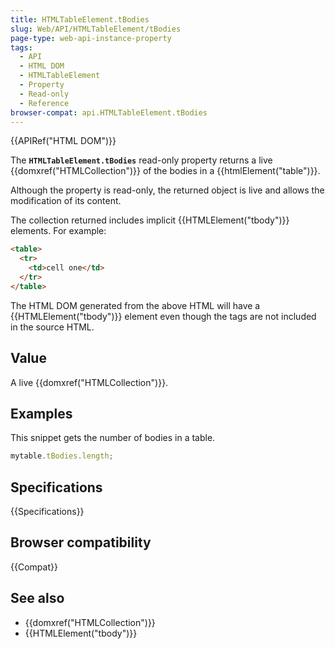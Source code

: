 ```yaml
---
title: HTMLTableElement.tBodies
slug: Web/API/HTMLTableElement/tBodies
page-type: web-api-instance-property
tags:
  - API
  - HTML DOM
  - HTMLTableElement
  - Property
  - Read-only
  - Reference
browser-compat: api.HTMLTableElement.tBodies
---
```


{{APIRef("HTML DOM")}}

The **`HTMLTableElement.tBodies`** read-only property returns a
live {{domxref("HTMLCollection")}} of the bodies in a {{htmlElement("table")}}.

Although the property is read-only, the returned object is live and allows the
modification of its content.

The collection returned includes implicit {{HTMLElement("tbody")}} elements. For
example:

```html
<table>
  <tr>
    <td>cell one</td>
  </tr>
</table>
```

The HTML DOM generated from the above HTML will have a {{HTMLElement("tbody")}} element
even though the tags are not included in the source HTML.

## Value

A live {{domxref("HTMLCollection")}}.

## Examples

This snippet gets the number of bodies in a table.

```js
mytable.tBodies.length;
```

## Specifications

{{Specifications}}

## Browser compatibility

{{Compat}}

## See also

- {{domxref("HTMLCollection")}}
- {{HTMLElement("tbody")}}
